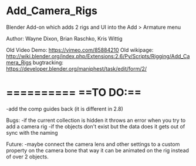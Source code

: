 Add_Camera_Rigs
===============

Blender Add-on which adds 2 rigs and UI into the Add >  Armature menu

Author: Wayne Dixon, Brian Raschko, Kris Wittig

Old Video Demo: https://vimeo.com/85884210
Old wikipage: http://wiki.blender.org/index.php/Extensions:2.6/Py/Scripts/Rigging/Add_Camera_Rigs
bugtracking: https://developer.blender.org/maniphest/task/edit/form/2/


==========
==TO DO:==
==========
-add the comp guides back (it is different in 2.8)

Bugs:
-if the current collection is hidden it throws an error when you try to add a camera rig
-if the objects don't exist but the data does it gets out of sync with the naming


Future:
-maybe connect the camera lens and other settings to a custom property on the camera bone that way it can be animated on the rig instead of over 2 objects.
